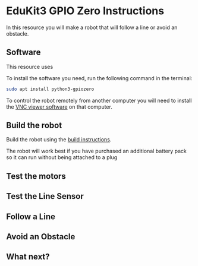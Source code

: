 # EduKit3 GPIO Zero Instructions

In this resource you will make a robot that will follow a line or avoid an obstacle. 

## Software

This resource uses

To install the software you need, run the following command in the terminal:

```bash
sudo apt install python3-gpiozero
```

To control the robot remotely from another computer you will need to install the [VNC viewer software](https://www.realvnc.com/download/viewer/) on that computer.

## Build the robot

Build the robot using the [build instructions](https://github.com/CamJam-EduKit/EduKit3/blob/master/CamJam%20EduKit%203%20-%20Robotics%20Worksheet%202%20-%20Building%20a%20Robot.pdf).

The robot will work best if you have purchased an additional battery pack so it can run without being attached to a plug

## Test the motors

## Test the Line Sensor

## Follow a Line

## Avoid an Obstacle

## What next?
